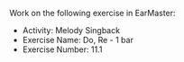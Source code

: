 Work on the following exercise in EarMaster:
- Activity: Melody Singback
- Exercise Name: Do, Re - 1 bar
- Exercise Number: 11.1
